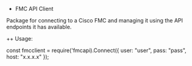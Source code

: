 + FMC API Client 

Package for connecting to a Cisco FMC and managing it using the API endpoints it has available.

++ Usage:

const fmcclient = require('fmcapi).Connect({ user: "user", pass: "pass", host: "x.x.x.x" });

